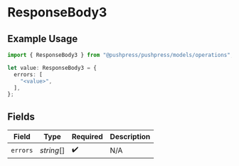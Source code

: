 # ResponseBody3

## Example Usage

```typescript
import { ResponseBody3 } from "@pushpress/pushpress/models/operations";

let value: ResponseBody3 = {
  errors: [
    "<value>",
  ],
};
```

## Fields

| Field              | Type               | Required           | Description        |
| ------------------ | ------------------ | ------------------ | ------------------ |
| `errors`           | *string*[]         | :heavy_check_mark: | N/A                |